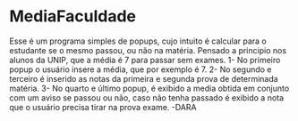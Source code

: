 # MediaFaculdade
Esse é um programa simples de popups, cujo intuito é calcular para o estudante se o mesmo passou, ou não na matéria. Pensado a principio nos alunos da UNIP, que a média é 7 para passar sem exames. 1- No primeiro popup o usuário insere a média, que por exemplo é 7. 2- No segundo e terceiro é inserido as notas da primeira e segunda prova de determinada matéria. 3- No quarto e último popup, é exibido a media obtida em conjunto com um aviso se passou ou não, caso não tenha passado é exibido a nota que o usuário precisa tirar na prova exame. -DARA
